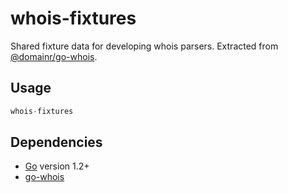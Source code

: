 # whois-fixtures

Shared fixture data for developing whois parsers. Extracted from [@domainr/go-whois](https://github.com/domainr/go-whois).

## Usage

```go get github.com/domainr/whois-fixtures
whois-fixtures
```

## Dependencies

- [Go](http://golang.org/) version 1.2+
- [go-whois](https://github.com/domainr/go-whois)

